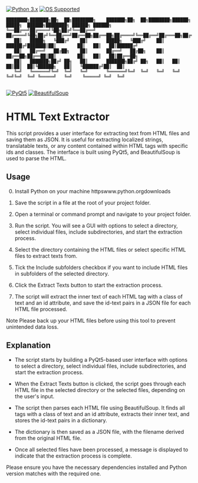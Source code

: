 [![Python 3.x](https://img.shields.io/badge/python-3.x-blue.svg)](https://www.python.org/)
[![OS Supported](https://img.shields.io/badge/OS-Windows%20%7C%20MacOS%20%7C%20Linux-informational.svg)](https://www.python.org/)


```
████████╗███████╗██╗  ██╗████████╗    ███████╗██╗  ██╗████████╗██████╗  █████╗  ██████╗████████╗ ██████╗ ██████╗ 
╚══██╔══╝██╔════╝╚██╗██╔╝╚══██╔══╝    ██╔════╝╚██╗██╔╝╚══██╔══╝██╔══██╗██╔══██╗██╔════╝╚══██╔══╝██╔═══██╗██╔══██╗
   ██║   █████╗   ╚███╔╝    ██║       █████╗   ╚███╔╝    ██║   ██████╔╝███████║██║        ██║   ██║   ██║██████╔╝
   ██║   ██╔══╝   ██╔██╗    ██║       ██╔══╝   ██╔██╗    ██║   ██╔══██╗██╔══██║██║        ██║   ██║   ██║██╔══██╗
   ██║   ███████╗██╔╝ ██╗   ██║       ███████╗██╔╝ ██╗   ██║   ██║  ██║██║  ██║╚██████╗   ██║   ╚██████╔╝██║  ██║
   ╚═╝   ╚══════╝╚═╝  ╚═╝   ╚═╝       ╚══════╝╚═╝  ╚═╝   ╚═╝   ╚═╝  ╚═╝╚═╝  ╚═╝ ╚═════╝   ╚═╝    ╚═════╝ ╚═╝  ╚═╝
                                                                                                                 
```
[![PyQt5](https://img.shields.io/badge/PyQt5-5.15.2-blue.svg)](https://pypi.org/project/PyQt5/)
[![BeautifulSoup](https://img.shields.io/badge/BeautifulSoup-4.9.3-blue.svg)](https://pypi.org/project/beautifulsoup4/)


# HTML Text Extractor

This script provides a user interface for extracting text from HTML files and saving them as JSON. It is useful for extracting localized strings, translatable texts, or any content contained within HTML tags with specific ids and classes. The interface is built using PyQt5, and BeautifulSoup is used to parse the HTML.

## Usage

0. Install Python on your machine httpswww.python.orgdownloads

1. Save the script in a file at the root of your project folder.

2. Open a terminal or command prompt and navigate to your project folder.

3. Run the script. You will see a GUI with options to select a directory, select individual files, include subdirectories, and start the extraction process.

4. Select the directory containing the HTML files or select specific HTML files to extract texts from.

5. Tick the Include subfolders checkbox if you want to include HTML files in subfolders of the selected directory.

6. Click the Extract Texts button to start the extraction process. 

7. The script will extract the inner text of each HTML tag with a class of text and an id attribute, and save the id-text pairs in a JSON file for each HTML file processed.

Note Please back up your HTML files before using this tool to prevent unintended data loss.

## Explanation

- The script starts by building a PyQt5-based user interface with options to select a directory, select individual files, include subdirectories, and start the extraction process.

- When the Extract Texts button is clicked, the script goes through each HTML file in the selected directory or the selected files, depending on the user's input.

- The script then parses each HTML file using BeautifulSoup. It finds all tags with a class of text and an id attribute, extracts their inner text, and stores the id-text pairs in a dictionary.

- The dictionary is then saved as a JSON file, with the filename derived from the original HTML file.

- Once all selected files have been processed, a message is displayed to indicate that the extraction process is complete.

Please ensure you have the necessary dependencies installed and Python version matches with the required one.
